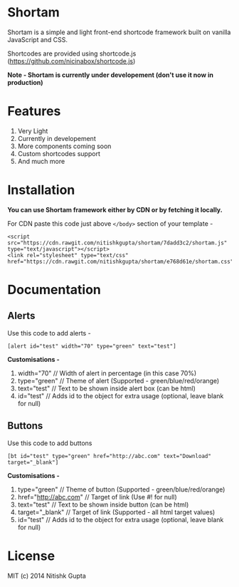 # Shortam
Shortam is a simple and light front-end shortcode framework built on vanilla JavaScript and CSS. 

Shortcodes are provided using shortcode.js (https://github.com/nicinabox/shortcode.js)

<b>Note - Shortam is currently under developement (don't use it now in production)</b>

# Features
1) Very Light
2) Currently in developement
3) More components coming soon
4) Custom shortcodes support
5) And much more

# Installation

<b>You can use Shortam framework either by CDN or by fetching it locally.</b>

For CDN paste this code just above ```</body>``` section of your template - 

```
<script src="https://cdn.rawgit.com/nitishkgupta/shortam/7dadd3c2/shortam.js" type="text/javascript"></script>
<link rel="stylesheet" type="text/css" href="https://cdn.rawgit.com/nitishkgupta/shortam/e768d61e/shortam.css"/>
```

# Documentation

## Alerts

Use this code to add alerts -

```
[alert id="test" width="70" type="green" text="test"]
```

<B>Customisations -</b>

1) width="70" // Width of alert in percentage (in this case 70%)
2) type="green" // Theme of alert (Supported - green/blue/red/orange)
3) text="test" // Text to be shown inside alert box (can be html)
4) id="test" // Adds id to the object for extra usage (optional, leave blank for null)

## Buttons

Use this code to add buttons

```
[bt id="test" type="green" href="http://abc.com" text="Download" target="_blank"]
```
<B>Customisations -</b>

1) type="green" // Theme of button (Supported - green/blue/red/orange)
2) href="http://abc.com" // Target of link (Use #! for null)
3) text="test" // Text to be shown inside button (can be html)
4) target="_blank" // Target of link (Supported - all html target values)
5) id="test" // Adds id to the object for extra usage (optional, leave blank for null)

# License

MIT (c) 2014 Nitishk Gupta
